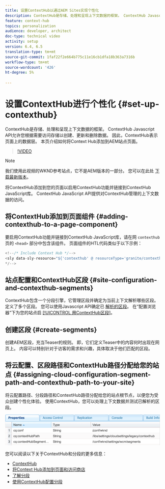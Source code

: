```yaml
---
title: 设置ContextHub以通过AEM Sites实现个性化
description: ContextHub是存储、处理和呈现上下文数据的框架。 ContextHub Javascript API允许您根据需要访问存储以创建、更新和删除数据。 因此，ContextHub表示页面上的数据层。 本页介绍如何将Context Hub添加到AEM站点页面。
feature: context-hub
topics: personalization
audience: developer, architect
doc-type: technical video
activity: setup
version: 6.4, 6.5
translation-type: tm+mt
source-git-commit: 1faf22f2e664b775c11e16cb1dfa18b363a7316b
workflow-type: tm+mt
source-wordcount: '426'
ht-degree: 5%

---
```



# 设置ContextHub进行个性化 {#set-up-contexthub}

ContextHub是存储、处理和呈现上下文数据的框架。 ContextHub Javascript API允许您根据需要访问存储以创建、更新和删除数据。 因此，ContextHub表示页面上的数据层。 本页介绍如何将Context Hub添加到AEM站点页面。

>[!VIDEO](https://video.tv.adobe.com/v/23765/?quality=9&learn=on)

>[!NOTE]
>
>我们使用此视频的WKND参考站点，它不是AEM版本的一部分。 您可以在此处 [下载最新版本](https://github.com/adobe/aem-guides-wknd/releases)。

将ContextHub添加到您的页面以启用ContextHub功能并链接到ContextHub JavaScript库。 ContextHub JavaScript API提供对ContextHub管理的上下文数据的访问。

## 将ContextHub添加到页面组件 {#adding-contexthub-to-a-page-component}

要启用ContextHub功能并链接到ContextHub JavaScript库，请在网 `contexthub` 页的 `<head>` 部分中包含该组件。 页面组件的HTL代码类似于以下示例：

```java
<!--/* Include Context Hub */-->
<sly data-sly-resource="${'contexthub' @ resourceType='granite/contexthub/components/contexthub'}"/>
*/-->
```

## 站点配置和ContextHub区段 {#site-configuration-and-contexthub-segments}

ContextHub包含一个分段引擎，它管理区段并确定为当前上下文解析哪些区段。 定义了多个区段。 您可以使用Javascript API确定已 [解析的区段](https://helpx.adobe.com/experience-manager/6-5/sites/developing/using/ch-adding.html#DeterminingResolvedContextHubSegments)。 在“配置浏览器”下为您的站点启 [[!UICONTROL 用ContextHub区段]](https://docs.adobe.com/content/help/en/experience-manager-cloud-service/implementing/developing/configurations.html)。

## 创建区段 {#create-segments}

创建AEM区段，充当Teaser的规则。 即，它们定义Teaser中的内容何时出现在网页上。 内容可以特别针对于访客的需求和兴趣，具体取决于他们匹配的区段。

## 将云配置、区段路径和ContextHub路径分配给您的站点 {#assigning-cloud-configuration-segment-path-and-contexthub-path-to-your-site}

将云配置路径、分段路径和ContextHub路径分配给您的站点根节点，以便您为受众创建个性化体验。 使用ContextHub，您可以处理上下文数据并测试已解析的区段。

![CRXDE Lite](assets/crx-de-properties.png)

您可以阅读以下关于ContextHub和分段的更多信息：

* [ContextHub](https://helpx.adobe.com/experience-manager/6-5/sites/developing/using/contexthub.html)
* [将Context Hub添加到页面和访问商店](https://helpx.adobe.com/experience-manager/6-5/sites/developing/using/ch-adding.html)
* [了解分段](https://helpx.adobe.com/experience-manager/6-5/sites/classic-ui-authoring/using/classic-personalization-campaigns-segmentation.html)
* [使用ContextHub配置分段](https://helpx.adobe.com/experience-manager/6-5/sites/administering/using/segmentation.html)
